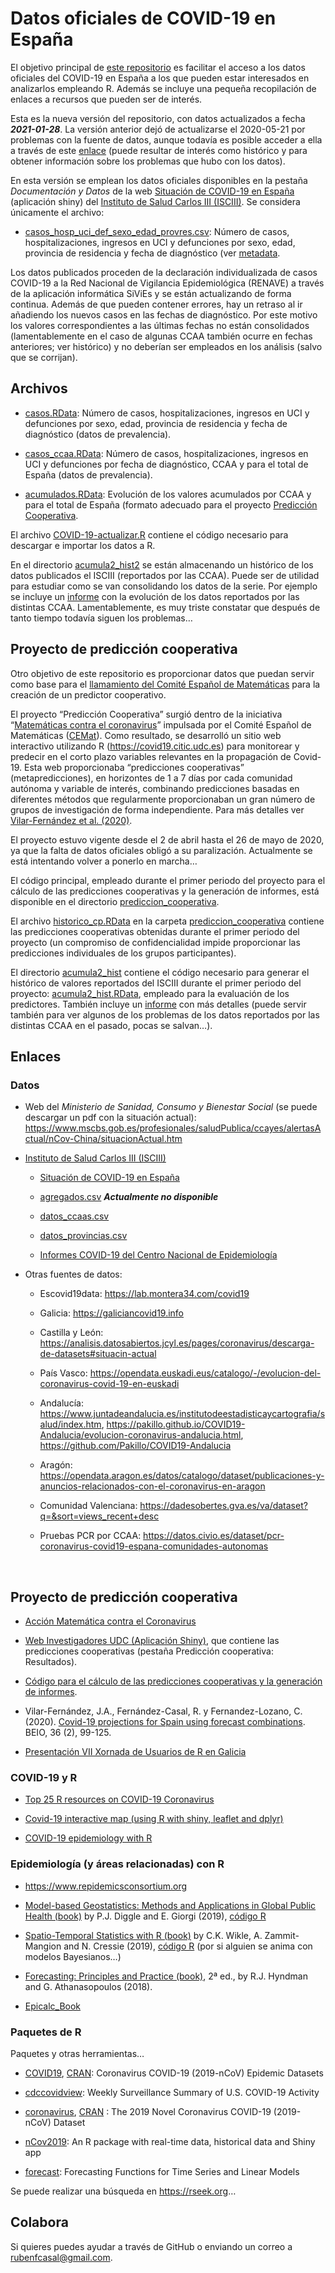 
# Datos oficiales de COVID-19 en España

<!-- 
Readme.md is generated from Readme.Rmd. 
Please edit that file 
-->

El objetivo principal de [este
repositorio](https://github.com/rubenfcasal/COVID-19) es facilitar el
acceso a los datos oficiales del COVID-19 en España a los que pueden
estar interesados en analizarlos empleando R. Además se incluye una
pequeña recopilación de enlaces a recursos que pueden ser de interés.

Esta es la nueva versión del repositorio, con datos actualizados a fecha
***2021-01-28***. La versión anterior dejó de actualizarse el 2020-05-21
por problemas con la fuente de datos, aunque todavía es posible acceder
a ella a través de este
[enlace](https://rubenfcasal.github.io/COVID-19/2020/Readme.html) (puede
resultar de interés como histórico y para obtener información sobre los
problemas que hubo con los datos).

En esta versión se emplean los datos oficiales disponibles en la pestaña
*Documentación y Datos* de la web [Situación de COVID-19 en
España](https://cnecovid.isciii.es/covid19) (aplicación shiny) del
[Instituto de Salud Carlos III (ISCIII)](https://www.isciii.es). Se
considera únicamente el archivo:

  - [casos\_hosp\_uci\_def\_sexo\_edad\_provres.csv](https://cnecovid.isciii.es/covid19/resources/casos_hosp_uci_def_sexo_edad_provres.csv):
    Número de casos, hospitalizaciones, ingresos en UCI y defunciones
    por sexo, edad, provincia de residencia y fecha de diagnóstico (ver
    [metadata](https://cnecovid.isciii.es/covid19/resources/metadata_diag_ccaa_decl_prov_edad_sexo.pdf).

Los datos publicados proceden de la declaración individualizada de casos
COVID-19 a la Red Nacional de Vigilancia Epidemiológica (RENAVE) a
través de la aplicación informática SiViEs y se están actualizando de
forma continua. Además de que pueden contener errores, hay un retraso al
ir añadiendo los nuevos casos en las fechas de diagnóstico. Por este
motivo los valores correspondientes a las últimas fechas no están
consolidados (lamentablemente en el caso de algunas CCAA también ocurre
en fechas anteriores; ver histórico) y no deberían ser empleados en los
análisis (salvo que se corrijan).

## Archivos

  - [casos.RData](casos.RData): Número de casos, hospitalizaciones,
    ingresos en UCI y defunciones por sexo, edad, provincia de
    residencia y fecha de diagnóstico (datos de prevalencia).

  - [casos\_ccaa.RData](casos_ccaa.RData): Número de casos,
    hospitalizaciones, ingresos en UCI y defunciones por fecha de
    diagnóstico, CCAA y para el total de España (datos de prevalencia).

  - [acumulados.RData](acumulados.RData): Evolución de los valores
    acumulados por CCAA y para el total de España (formato adecuado para
    el proyecto [Predicción Cooperativa](#forecoop).

<!-- 
En [COVID-19-tablas.html](COVID-19-tablas.html) se pueden consultar tablas con los datos actuales por CCAA (informe generado automáticamente a partir de [COVID-19-tablas.Rmd](COVID-19-tablas.Rmd)). 
-->

El archivo [COVID-19-actualizar.R](COVID-19-actualizar.R) contiene el
código necesario para descargar e importar los datos a R.

En el directorio
[acumula2\_hist2](https://github.com/rubenfcasal/COVID-19/tree/master/acumula2_hist2)
se están almacenando un histórico de los datos publicados el ISCIII
(reportados por las CCAA). Puede ser de utilidad para estudiar como se
van consolidando los datos de la serie. Por ejemplo se incluye un
[informe](acumula2_hist2/acumula22_hist.html) con la evolución de los
datos reportados por las distintas CCAA. Lamentablemente, es muy triste
constatar que después de tanto tiempo todavía siguen los problemas…

## Proyecto de predicción cooperativa

Otro objetivo de este repositorio es proporcionar datos que puedan
servir como base para el [llamamiento del Comité Español de
Matemáticas](http://matematicas.uclm.es/cemat/covid19/2020/04/01/llamamiento-para-compartir-aportaciones-y-poder-crear-un-meta-predictor-a-corto-plazo-basado-en-las-mismas)
para la creación de un predictor cooperativo.

El proyecto “Predicción Cooperativa” surgió dentro de la iniciativa
“[Matemáticas contra el
coronavirus](http://matematicas.uclm.es/cemat/covid19)” impulsada por el
Comité Español de Matemáticas
([CEMat](http://matematicas.uclm.es/cemat/es/)). Como resultado, se
desarrolló un sitio web interactivo utilizando R
(<https://covid19.citic.udc.es>) para monitorear y predecir en el corto
plazo variables relevantes en la propagación de Covid-19. Esta web
proporcionaba “predicciones cooperativas” (metapredicciones), en
horizontes de 1 a 7 días por cada comunidad autónoma y variable de
interés, combinando predicciones basadas en diferentes métodos que
regularmente proporcionaban un gran número de grupos de investigación de
forma independiente. Para más detalles ver [Vilar-Fernández et
al. (2020)](http://www.seio.es/BBEIO/BEIOVol36Num2/files/assets/common/downloads/publication.pdf#page=15).

El proyecto estuvo vigente desde el 2 de abril hasta el 26 de mayo de
2020, ya que la falta de datos oficiales obligó a su paralización.
Actualmente se está intentando volver a ponerlo en marcha…

El código principal, empleado durante el primer periodo del proyecto
para el cálculo de las predicciones cooperativas y la generación de
informes, está disponible en el directorio
[prediccion\_cooperativa](https://github.com/rubenfcasal/COVID-19/tree/master/prediccion_cooperativa).

El archivo
[historico\_cp.RData](prediccion_cooperativa/historico_cp.RData) en la
carpeta
[prediccion\_cooperativa](https://github.com/rubenfcasal/COVID-19/tree/master/prediccion_cooperativa)
contiene las predicciones cooperativas obtenidas durante el primer
periodo del proyecto (un compromiso de confidencialidad impide
proporcionar las predicciones individuales de los grupos participantes).

El directorio
[acumula2\_hist](https://github.com/rubenfcasal/COVID-19/tree/master/acumula2_hist)
contiene el código necesario para generar el histórico de valores
reportados del ISCIII durante el primer periodo del proyecto:
[acumula2\_hist.RData](acumula2_hist/acumula2_hist.RData), empleado para
la evaluación de los predictores. También incluye un
[informe](acumula2_hist/Informe_acumula2_hist.html) con más detalles
(puede servir también para ver algunos de los problemas de los datos
reportados por las distintas CCAA en el pasado, pocas se salvan…).

## Enlaces

### Datos

  - Web del *Ministerio de Sanidad, Consumo y Bienestar Social* (se
    puede descargar un pdf con la situación actual):
    <https://www.mscbs.gob.es/profesionales/saludPublica/ccayes/alertasActual/nCov-China/situacionActual.htm>

  - [Instituto de Salud Carlos III (ISCIII)](https://cnecovid.isciii.es)
    
      - [Situación de COVID-19 en
        España](https://cnecovid.isciii.es/covid19)
    
      - [agregados.csv](https://cnecovid.isciii.es/covid19/resources/agregados.csv)
        ***Actualmente no disponible***
    
      - [datos\_ccaas.csv](https://cnecovid.isciii.es/covid19/resources/datos_ccaas.csv)
    
      - [datos\_provincias.csv](https://cnecovid.isciii.es/covid19/resources/datos_provincias.csv)
    
      - [Informes COVID-19 del Centro Nacional de
        Epidemiología](https://www.isciii.es/QueHacemos/Servicios/VigilanciaSaludPublicaRENAVE/EnfermedadesTransmisibles/Paginas/InformesCOVID-19.aspx)

  - Otras fuentes de datos:
    
      - Escovid19data: <https://lab.montera34.com/covid19>
    
      - Galicia: <https://galiciancovid19.info>
    
      - Castilla y León:
        <https://analisis.datosabiertos.jcyl.es/pages/coronavirus/descarga-de-datasets#situacin-actual>
    
      - País Vasco:
        <https://opendata.euskadi.eus/catalogo/-/evolucion-del-coronavirus-covid-19-en-euskadi>
    
      - Andalucía:
        <https://www.juntadeandalucia.es/institutodeestadisticaycartografia/salud/index.htm>,
        <https://pakillo.github.io/COVID19-Andalucia/evolucion-coronavirus-andalucia.html>,
        <https://github.com/Pakillo/COVID19-Andalucia>
    
      - Aragón:
        <https://opendata.aragon.es/datos/catalogo/dataset/publicaciones-y-anuncios-relacionados-con-el-coronavirus-en-aragon>
    
      - Comunidad Valenciana:
        <https://dadesobertes.gva.es/va/dataset?q=&sort=views_recent+desc>
    
      - Pruebas PCR por CCAA:
        <https://datos.civio.es/dataset/pcr-coronavirus-covid19-espana-comunidades-autonomas>

<br>

## Proyecto de predicción cooperativa

  - [Acción Matemática contra el
    Coronavirus](http://matematicas.uclm.es/cemat/covid19)

  - [Web Investigadores UDC (Aplicación
    Shiny)](https://covid19.citic.udc.es), que contiene las predicciones
    cooperativas (pestaña Predicción cooperativa: Resultados).

  - [Código para el cálculo de las predicciones cooperativas y la
    generación de
    informes](https://github.com/rubenfcasal/COVID-19/tree/master/prediccion_cooperativa).

  - Vilar-Fernández, J.A., Fernández-Casal, R. y Fernandez-Lozano, C.
    (2020). [Covid-19 projections for Spain using forecast
    combinations](http://www.seio.es/BBEIO/BEIOVol36Num2/files/assets/common/downloads/publication.pdf#page=15).
    BEIO, 36 (2), 99-125.

  - [Presentación VII Xornada de Usuarios de R en
    Galicia](https://rubenfcasal.github.io/COVID-19/prediccion_cooperativa/vii_xornadasr.html)

### COVID-19 y R

  - [Top 25 R resources on COVID-19
    Coronavirus](https://www.statsandr.com/blog/top-r-resources-on-covid-19-coronavirus)

  - [Covid-19 interactive map (using R with shiny, leaflet and
    dplyr)](http://r-posts.com/covid-19-interactive-map-using-r-with-shiny-leaflet-and-dplyr)

  - [COVID-19 epidemiology with
    R](https://rviews.rstudio.com/2020/03/05/covid-19-epidemiology-with-r)

### Epidemiología (y áreas relacionadas) con R

  - <https://www.repidemicsconsortium.org>

  - [Model-based Geostatistics: Methods and Applications in Global
    Public Health
    (book)](https://www.crcpress.com/Model-based-Geostatistics-for-Global-Public-Health-Methods-and-Applications/Diggle-Giorgi/p/book/9781138732353)
    by P.J. Diggle and E. Giorgi (2019), [código
    R](https://sites.google.com/view/mbgglobalhealth/r-scripts?authuser=0)

  - [Spatio-Temporal Statistics with R
    (book)](https://spacetimewithr.org) by C.K. Wikle, A. Zammit-Mangion
    and N. Cressie (2019), [código R](https://spacetimewithr.org/code)
    (por si alguien se anima con modelos Bayesianos…)

  - [Forecasting: Principles and Practice
    (book)](https://otexts.com/fpp2), 2ª ed., by R.J. Hyndman and G.
    Athanasopoulos (2018).

  - [Epicalc\_Book](https://cran.r-project.org/doc/contrib/Epicalc_Book.pdf)

### Paquetes de R

Paquetes y otras herramientas…

  - [COVID19](https://github.com/emanuele-guidotti/COVID19),
    [CRAN](https://cran.r-project.org/package=COVID19): Coronavirus
    COVID-19 (2019-nCoV) Epidemic Datasets

  - [cdccovidview](https://cinc.rud.is/web/packages/cdccovidview/):
    Weekly Surveillance Summary of U.S. COVID-19 Activity

  - [coronavirus](https://github.com/RamiKrispin/coronavirus),
    [CRAN](https://cran.r-project.org/package=coronavirus) : The 2019
    Novel Coronavirus COVID-19 (2019-nCoV) Dataset

  - [nCov2019](https://github.com/GuangchuangYu/nCov2019): An R package
    with real-time data, historical data and Shiny app

  - [forecast](https://pkg.robjhyndman.com/forecast): Forecasting
    Functions for Time Series and Linear Models

Se puede realizar una búsqueda en <https://rseek.org>…

## Colabora

Si quieres puedes ayudar a través de GitHub o enviando un correo a
<rubenfcasal@gmail.com>.
